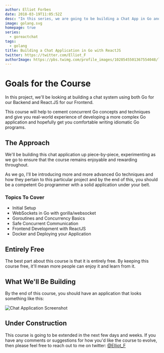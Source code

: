 ```yaml
---
author: Elliot Forbes
date: 2018-03-19T11:05:52Z
desc: "In this series, we are going to be building a Chat App in Go and ReactJS"
image: golang.svg
homepage: true
series:
  - goreactchat
tags:
  - golang
title: Building a Chat Application in Go with ReactJS
twitter: https://twitter.com/Elliot_F
authorImage: https://pbs.twimg.com/profile_images/1028545501367554048/lzr43cQv_400x400.jpg
---
```


# Goals for the Course

In this project, we'll be looking at building a chat system using both Go for
our Backend and React.JS for our Frontend.

This course will help to cement concurrent Go concepts and techniques and give
you real-world experience of developing a more complex Go application and
hopefully get you comfortable writing idiomatic Go programs.

## The Approach

We'll be building this chat application up piece-by-piece, experimenting as we
go to ensure that the course remains enjoyable and rewarding throughout.

As we go, I'll be introducing more and more advanced Go techniques and how they
pertain to this particular project and by the end of this, you should be a
competent Go programmer with a solid application under your belt.

### Topics To Cover

- Initial Setup
- WebSockets in Go with gorilla/websocket
- Goroutines and Concurrency Basics
- Safe Concurrent Communication
- Frontend Development with ReactJS
- Docker and Deploying your Application

## Entirely Free

The best part about this course is that it is entirely free. By keeping this
course free, it'll mean more people can enjoy it and learn from it.

## What We'll Be Building

By the end of this course, you should have an application that looks something
like this:

![Chat Application Screenshot](https://images.tutorialedge.net/images/chat-app-go-react/screenshot-02.png)

## Under Construction

This course is going to be extended in the next few days and weeks. If you have
any comments or suggestions for how you'd like the course to evolve, then please
feel free to reach out to me on twitter:
[@Elliot_F](https://twitter.com/elliot_f)
